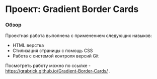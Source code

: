 ﻿# Проект: Gradient Border Cards

### Обзор

Проектная работа выполнена с применением следующих навыков:
- HTML верстка
- Стилизация страницы с помощь CSS
- Работа с системой контроля версий Git

Посмотреть работу можно по ссылке - https://grabrick.github.io/Gradient-Border-Cards/  .
